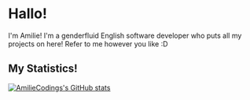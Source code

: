 # Hallo!
I'm Amilie! I'm a genderfluid English software developer who puts all my projects on here! Refer to me however you like :D<br>
## My Statistics!
[![AmilieCodings's GitHub stats](https://github-readme-stats.vercel.app/api?username=AmilieCoding&show_icons=true&theme=tokyonight)](https://github.com/anuraghazra/github-readme-stats)
